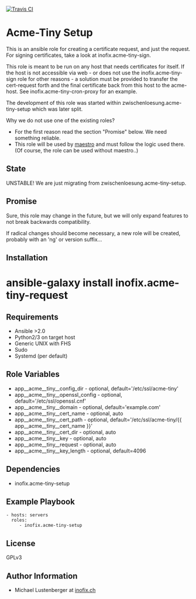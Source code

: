 [![Travis CI](https://img.shields.io/travis/inofix/ansible-acme-tiny-request.svg?style=flat)](http://travis-ci.org/inofix/ansible-acme-tiny-request)


Acme-Tiny Setup
===============

This is an ansible role for creating a certificate request, and just the request. For signing certificates, take a look at inofix.acme-tiny-sign.

This role is meant to be run on any host that needs certificates for itself.
 If the host is not accessible via web - or does not use the inofix.acme-tiny-sign role for other reasons - a solution must be provided to transfer the cert-request forth and the final certificate back from this host to the acme-host. See inofix.acme-tiny-cron-proxy for an example.

The development of this role was started within zwischenloesung.acme-tiny-setup which was later split.

Why we do not use one of the existing roles?

* For the first reason read the section "Promise" below. We need something reliable.
* This role will be used by [maestro](https://github.com/inofix/maestro) and must follow the logic used there. (Of course, the role can be used without maestro..)


State
-----

UNSTABLE! We are just migrating from zwischenloesung.acme-tiny-setup.


Promise
-------

Sure, this role may change in the future, but we will only expand features to not break backwards compatibility.

If radical changes should become necessary, a new role will be created, probably with an 'ng' or version suffix...

Installation
------------

 # ansible-galaxy install inofix.acme-tiny-request

Requirements
------------

* Ansible >2.0
* Python2/3 on target host
* Generic UNIX with FHS
* Sudo
* Systemd (per default)

Role Variables
--------------

* app\_\_acme\_\_tiny\_\_config\_dir - optional, default='/etc/ssl/acme-tiny'
* app\_\_acme\_\_tiny\_\_openssl\_config - optional, default='/etc/ssl/openssl.cnf'
* app\_\_acme\_\_tiny\_\_domain - optional, default='example.com'
* app\_\_acme\_\_tiny\_\_cert\_name - optional, auto
* app\_\_acme\_\_tiny\_\_cert\_path - optional, default='/etc/ssl/acme-tiny/{{ app\_\_acme\_\_tiny\_\_cert\_name }}'
* app\_\_acme\_\_tiny\_\_cert\_dir - optional, auto
* app\_\_acme\_\_tiny\_\_key - optional, auto
* app\_\_acme\_\_tiny\_\_request - optional, auto
* app\_\_acme\_\_tiny\_\_key\_length - optional, default=4096

Dependencies
------------

* inofix.acme-tiny-setup

Example Playbook
----------------

    - hosts: servers
      roles:
         - inofix.acme-tiny-setup

License
-------

GPLv3

Author Information
------------------

* Michael Lustenberger at [inofix.ch](http://www.inofix.ch)
